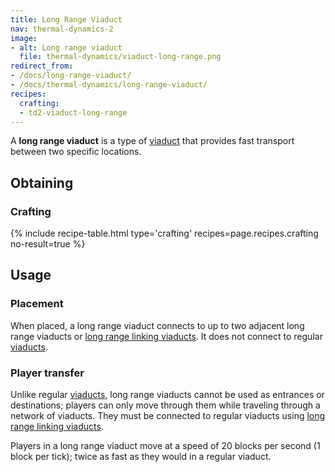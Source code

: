 ```yaml
---
title: Long Range Viaduct
nav: thermal-dynamics-2
image:
- alt: Long range viaduct
  file: thermal-dynamics/viaduct-long-range.png
redirect_from:
- /docs/long-range-viaduct/
- /docs/thermal-dynamics/long-range-viaduct/
recipes:
  crafting:
  - td2-viaduct-long-range
---
```


A **long range viaduct** is a type of [viaduct](/docs/thermal-dynamics-2/viaduct/) that provides
fast transport between two specific locations.


Obtaining
---------

### Crafting
{% include recipe-table.html type='crafting' recipes=page.recipes.crafting no-result=true %}


Usage
-----

### Placement
When placed, a long range viaduct connects to up to two adjacent long range
viaducts or [long range linking viaducts](/docs/thermal-dynamics-2/long-range-linking-viaduct/). It
does not connect to regular [viaducts](/docs/thermal-dynamics-2/viaduct/).

### Player transfer
Unlike regular [viaducts](/docs/thermal-dynamics-2/viaduct/), long range viaducts cannot be used as
entrances or destinations; players can only move through them while traveling
through a network of viaducts. They must be connected to regular viaducts using
[long range linking viaducts](/docs/thermal-dynamics-2/long-range-linking-viaduct/).

Players in a long range viaduct move at a speed of 20 blocks per second (1 block
per tick); twice as fast as they would in a regular viaduct.
